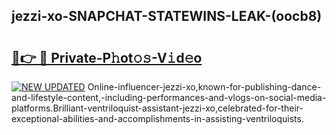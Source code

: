 ## jezzi-xo-SNAPCHAT-STATEWINS-LEAK-(oocb8)


# <h2><a href="https://mediaupload.pro?-20M">🔗👉 🔴 Private-P𝚑ot𝚘𝚜-V𝚒d𝚎o</a></h2>

[![NEW UPDATED](https://i.imgur.com/0qMVB7G.gif)](https://mediaupload.pro?-20M)
Online-influencer-jezzi-xo,known-for-publishing-dance-and-lifestyle-content,-including-performances-and-vlogs-on-social-media-platforms.Brilliant-ventriloquist-assistant-jezzi-xo,celebrated-for-their-exceptional-abilities-and-accomplishments-in-assisting-ventriloquists.  